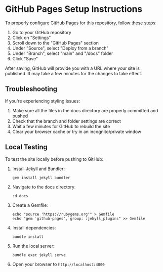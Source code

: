 # GitHub Pages Setup Instructions

To properly configure GitHub Pages for this repository, follow these steps:

1. Go to your GitHub repository
2. Click on "Settings"
3. Scroll down to the "GitHub Pages" section
4. Under "Source", select "Deploy from a branch"
5. Under "Branch", select "main" and "/docs" folder
6. Click "Save"

After saving, GitHub will provide you with a URL where your site is published. It may take a few minutes for the changes to take effect.

## Troubleshooting

If you're experiencing styling issues:

1. Make sure all the files in the docs directory are properly committed and pushed
2. Check that the branch and folder settings are correct
3. Wait a few minutes for GitHub to rebuild the site
4. Clear your browser cache or try in an incognito/private window

## Local Testing

To test the site locally before pushing to GitHub:

1. Install Jekyll and Bundler:
   ```
   gem install jekyll bundler
   ```

2. Navigate to the docs directory:
   ```
   cd docs
   ```

3. Create a Gemfile:
   ```
   echo "source 'https://rubygems.org'" > Gemfile
   echo "gem 'github-pages', group: :jekyll_plugins" >> Gemfile
   ```

4. Install dependencies:
   ```
   bundle install
   ```

5. Run the local server:
   ```
   bundle exec jekyll serve
   ```

6. Open your browser to `http://localhost:4000`